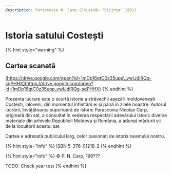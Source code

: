 ```yaml
---
description: Parascovia N. Carp (Chișinău "Știința" 1991)
---
```


# Istoria satului Costești

{% hint style="warning" %}
## Cartea scanată

[https://drive.google.com/open?id=1mDp16qtC0z35upp\_vwIJdIRQg-sqPHHX](https://drive.google.com/open?id=1mDp16qtC0z35upp_vwIJdIRQg-sqPHHX)
{% endhint %}

Prezenta lucrare este o scurtă istorie a străvechii așezări moldovenești Costești, Ialoveni, din momentul înființării ei și până în zilele noastre. Autorul lucrării, învățătoarea superioară de istorie Parascovia Nicolae Carp, originară din sat, a consultat în vederea respectării adevărului istoric diverse materiale din arhivele Republicii Moldova și România, a adunat mărturii vii de la locuitorii acestui sat.

Cartea e adresată publicului larg, celor pasionați de istoria neamului nostru.

{% hint style="info" %}
ISBN 5-376-01218-2
{% endhint %}

{% hint style="info" %}
© P. N. Carp, 199???

TODO: Check year test
{% endhint %}

